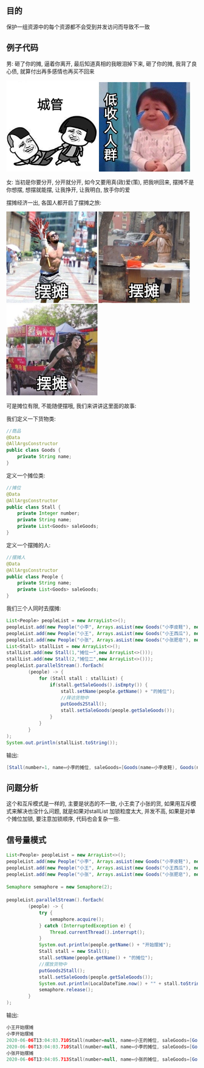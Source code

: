 ## 目的

保护一组资源中的每个资源都不会受到并发访问而导致不一致

## 例子代码

男: 砸了你的摊, 逼着你离开, 最后知道真相的我眼泪掉下来, 砸了你的摊, 我背了良心债, 就算付出再多感情也再买不回来

![](/assets/2020060600.png)    ![](/assets/2020060601.png)

女: 当初是你要分开, 分开就分开, 如今又要用真\(政\)爱\(策\), 把我哄回来, 摆摊不是你想摆, 想摆就能摆, 让我挣开, 让我明白, 放手你的爱

摆摊经济一出, 各国人都开启了摆摊之旅:

![](/assets/2020060605.png) ![](/assets/2020060603.png) ![](/assets/2020060604.png)

可是摊位有限, 不能随便摆哦, 我们来讲讲这里面的故事:

我们定义一下货物类:

```java
//商品
@Data
@AllArgsConstructor
public class Goods {
    private String name;
}
```

定义一个摊位类:

```java
//摊位
@Data
@AllArgsConstructor
public class Stall {
    private Integer number;
    private String name;
    private List<Goods> saleGoods;
}
```

定义一个摆摊的人:

```java
//摆摊人
@Data
@AllArgsConstructor
public class People {
    private String name;
    private List<Goods> saleGoods;
}
```

我们三个人同时去摆摊:

```java
List<People> peopleList = new ArrayList<>();
peopleList.add(new People("小李", Arrays.asList(new Goods("小李皮鞋"), new Goods("小李运动鞋"))));
peopleList.add(new People("小王", Arrays.asList(new Goods("小王西瓜"), new Goods("小王椰子"))));
peopleList.add(new People("小张", Arrays.asList(new Goods("小张肥皂"), new Goods("小张洗衣液"))));
List<Stall> stallList = new ArrayList<>();
stallList.add(new Stall(1,"摊位一",new ArrayList<>()));
stallList.add(new Stall(2,"摊位二",new ArrayList<>()));
peopleList.parallelStream().forEach(
        (people) -> {
            for (Stall stall : stallList) {
                if(stall.getSaleGoods().isEmpty()) {
                    stall.setName(people.getName() + "的摊位");
                    //拜访货物中
                    putGoods2Stall();
                    stall.setSaleGoods(people.getSaleGoods());
                }
            }
        }
);
System.out.println(stallList.toString());
```

输出:

```java
[Stall(number=1, name=小李的摊位, saleGoods=[Goods(name=小李皮鞋), Goods(name=小李运动鞋)]), Stall(number=2, name=小王的摊位, saleGoods=[Goods(name=小张肥皂), Goods(name=小张洗衣液)])]
```

## 问题分析

这个和互斥模式是一样的, 主要是状态的不一致, 小王卖了小张的货, 如果用互斥模式来解决也没什么问题, 就是如果对stallList 加锁粒度太大, 并发不高, 如果是对单个摊位加锁, 要注意加锁顺序, 代码也会复杂一些.

## 信号量模式

```java
List<People> peopleList = new ArrayList<>();
peopleList.add(new People("小李", Arrays.asList(new Goods("小李皮鞋"), new Goods("小李运动鞋"))));
peopleList.add(new People("小王", Arrays.asList(new Goods("小王西瓜"), new Goods("小王椰子"))));
peopleList.add(new People("小张", Arrays.asList(new Goods("小张肥皂"), new Goods("小张洗衣液"))));

Semaphore semaphore = new Semaphore(2);

peopleList.parallelStream().forEach(
        (people) -> {
            try {
                semaphore.acquire();
            } catch (InterruptedException e) {
                Thread.currentThread().interrupt();
            }
            System.out.println(people.getName() + "开始摆摊");
            Stall stall = new Stall();
            stall.setName(people.getName() + "的摊位");
            //摆放货物中
            putGoods2Stall();
            stall.setSaleGoods(people.getSaleGoods());
            System.out.println(LocalDateTime.now() + "" + stall.toString());
            semaphore.release();
        }
);
```

输出:

```java
小王开始摆摊
小李开始摆摊
2020-06-06T13:04:03.710Stall(number=null, name=小王的摊位, saleGoods=[Goods(name=小王西瓜), Goods(name=小王椰子)])
2020-06-06T13:04:03.710Stall(number=null, name=小李的摊位, saleGoods=[Goods(name=小李皮鞋), Goods(name=小李运动鞋)])
小张开始摆摊
2020-06-06T13:04:05.713Stall(number=null, name=小张的摊位, saleGoods=[Goods(name=小张肥皂), Goods(name=小张洗衣液)])
```




